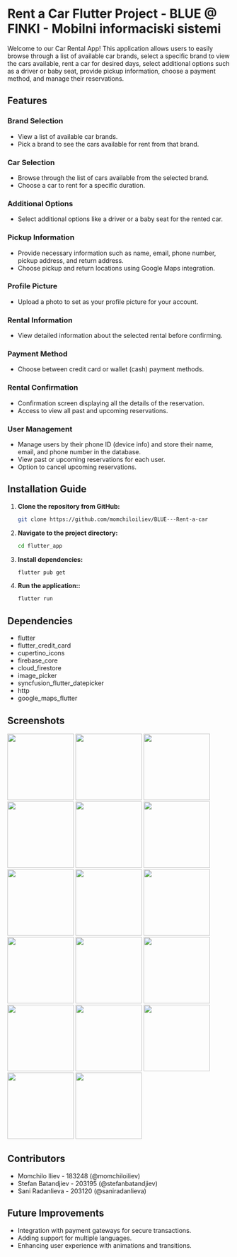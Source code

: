 # Rent a Car Flutter Project - BLUE @ FINKI - Mobilni informaciski sistemi


Welcome to our Car Rental App! This application allows users to easily browse through a list of available car brands, select a specific brand to view the cars available, rent a car for desired days, select additional options such as a driver or baby seat, provide pickup information, choose a payment method, and manage their reservations.

## Features
### Brand Selection

- View a list of available car brands.
- Pick a brand to see the cars available for rent from that brand.

### Car Selection

- Browse through the list of cars available from the selected brand.
- Choose a car to rent for a specific duration.

### Additional Options

- Select additional options like a driver or a baby seat for the rented car.

### Pickup Information

- Provide necessary information such as name, email, phone number, pickup address, and return address.
- Choose pickup and return locations using Google Maps integration.

### Profile Picture

- Upload a photo to set as your profile picture for your account.

### Rental Information

- View detailed information about the selected rental before confirming.

### Payment Method

- Choose between credit card or wallet (cash) payment methods.

### Rental Confirmation

- Confirmation screen displaying all the details of the reservation.
- Access to view all past and upcoming reservations.

### User Management

- Manage users by their phone ID (device info) and store their name, email, and phone number in the database.
- View past or upcoming reservations for each user.
- Option to cancel upcoming reservations.

## Installation Guide
1. **Clone the repository from GitHub:**
   ```bash
   git clone https://github.com/momchiloiliev/BLUE---Rent-a-car
2. **Navigate to the project directory:**
   ```bash
   cd flutter_app
3. **Install dependencies:**
   ```bash
   flutter pub get
4. **Run the application::**
   ```bash
   flutter run

## Dependencies
- flutter
- flutter_credit_card
- cupertino_icons
- firebase_core
- cloud_firestore
- image_picker
- syncfusion_flutter_datepicker
- http
- google_maps_flutter

## Screenshots

<img src="https://github.com/momchiloiliev/BLUE---Rent-a-car/assets/72051355/5074b92c-debf-4f29-9a39-1c0605e6f895" width="150px">
<img src="https://github.com/momchiloiliev/BLUE---Rent-a-car/assets/72051355/4a5d6501-428c-4640-a20b-4d09783350c9" width="150px">
<img src="https://github.com/momchiloiliev/BLUE---Rent-a-car/assets/72051355/48cba28f-f9cd-47f1-92e1-5caabc482557" width="150px">
<img src="https://github.com/momchiloiliev/BLUE---Rent-a-car/assets/72051355/08d336ed-5fa3-49b5-94eb-7dd2df8f80e9" width="150px">
<img src="https://github.com/momchiloiliev/BLUE---Rent-a-car/assets/72051355/ed9b7d25-4c1b-4bcb-94d6-5f5a286dff81" width="150px">
<img src="https://github.com/momchiloiliev/BLUE---Rent-a-car/assets/72051355/c88f2154-60e9-42cb-a9ed-31f6c063a248" width="150px">
<img src="https://github.com/momchiloiliev/BLUE---Rent-a-car/assets/72051355/b7176159-a316-4e44-9e1b-d674e493fb53" width="150px">
<img src="https://github.com/momchiloiliev/BLUE---Rent-a-car/assets/72051355/7f7c21b3-b969-4793-b8e0-fccaef3de685" width="150px">
<img src="https://github.com/momchiloiliev/BLUE---Rent-a-car/assets/72051355/d17c6356-373c-4969-9746-92abbeb618ca" width="150px">
<img src="https://github.com/momchiloiliev/BLUE---Rent-a-car/assets/72051355/1d660083-2e6e-448c-bfc4-eb2154a3e5a8" width="150px">
<img src="https://github.com/momchiloiliev/BLUE---Rent-a-car/assets/72051355/8d8f9aca-3bb4-4d14-82b5-71fbbfb5f8e8" width="150px">
<img src="https://github.com/momchiloiliev/BLUE---Rent-a-car/assets/72051355/0cb84e4b-9b04-4361-8c59-35fb5188ca75" width="150px">
<img src="https://github.com/momchiloiliev/BLUE---Rent-a-car/assets/72051355/fb5a575e-f8b6-4f98-8541-26624bc045b8" width="150px">
<img src="https://github.com/momchiloiliev/BLUE---Rent-a-car/assets/72051355/20a3c011-40e0-4115-b9c8-1c65fe96b7ce" width="150px">
<img src="https://github.com/momchiloiliev/BLUE---Rent-a-car/assets/72051355/9f6bd56f-9b1a-4d92-b2c7-19b67e60e6b0" width="150px">
<img src="https://github.com/momchiloiliev/BLUE---Rent-a-car/assets/72051355/1833f7e7-eb81-461c-a7ef-e397d116a13f" width="150px">
<img src="https://github.com/momchiloiliev/BLUE---Rent-a-car/assets/72051355/29a1b80f-744e-4bd4-a6a4-a307f0b343b7" width="150px">


## Contributors
- Momchilo Iliev - 183248 (@momchiloiliev)
- Stefan Batandjiev - 203195 (@stefanbatandjiev)
- Sani Radanlieva - 203120 (@saniradanlieva)

## Future Improvements
- Integration with payment gateways for secure transactions.
- Adding support for multiple languages.
- Enhancing user experience with animations and transitions.

